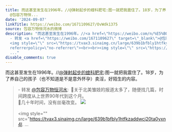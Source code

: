 ```yaml
---
title: 而这甚至发生在1996年。//@弹射起步的蝰科肥宅:图一就把我震住了。18岁，为了养自己的孩子（也不知道是不是意外怀孕）卖淫，好陌生的内容。 - 转发
  @包容万物恒...
date: '2024-09-07'
linkTitle: https://weibo.com/1671109627/OvWdk1375
source: 包容万物恒河水的微博
description: "而这甚至发生在1996年。//<a href=\"https://weibo.com/n/%E5%BC%B9%E5%B0%84%E8%B5%B7%E6%AD%A5%E7%9A%84%E8%9D%B0%E7%A7%91%E8%82%A5%E5%AE%85\">@弹射起步的蝰科肥宅</a>:图一就把我震住了。18岁，为了养自己的孩子（也不知道是不是意外怀孕）卖淫，好陌生的内容。<br><blockquote>
  - 转发 <a href=\"https://weibo.com/1671109627\" target=\"_blank\">@包容万物恒河水</a>: \U0001F53B关于北美雏妓的报道太多了，随便找几篇，时间跨度从上世界90年代到这个月。<br>\U0001F53B几十年时间，没有丝毫改变。
  <img style=\"\" src=\"https://tvax3.sinaimg.cn/large/639b1bfbly1htfkyvpjmvj20ve0xnqbs.jpg\"
  referrerpolicy=\"no-referrer\"><br><br><img style=\"\" src=\"https://tvax3.sinaimg.cn/large/639b1bfbly1htfkzaddwcj20ta0yxn4l.
  ..."
disable_comments: true
---
```

而这甚至发生在1996年。//<a href="https://weibo.com/n/%E5%BC%B9%E5%B0%84%E8%B5%B7%E6%AD%A5%E7%9A%84%E8%9D%B0%E7%A7%91%E8%82%A5%E5%AE%85">@弹射起步的蝰科肥宅</a>:图一就把我震住了。18岁，为了养自己的孩子（也不知道是不是意外怀孕）卖淫，好陌生的内容。<br><blockquote> - 转发 <a href="https://weibo.com/1671109627" target="_blank">@包容万物恒河水</a>: 🔻关于北美雏妓的报道太多了，随便找几篇，时间跨度从上世界90年代到这个月。<br>🔻几十年时间，没有丝毫改变。 <img style="" src="https://tvax3.sinaimg.cn/large/639b1bfbly1htfkyvpjmvj20ve0xnqbs.jpg" referrerpolicy="no-referrer"><br><br><img style="" src="https://tvax3.sinaimg.cn/large/639b1bfbly1htfkzaddwcj20ta0yxn4l. ...